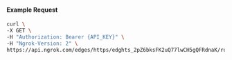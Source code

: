 <!-- Code generated for API Clients. DO NOT EDIT. -->

#### Example Request

```bash
curl \
-X GET \
-H "Authorization: Bearer {API_KEY}" \
-H "Ngrok-Version: 2" \
https://api.ngrok.com/edges/https/edghts_2pZ6bksFK2uQ77lwCH5gQFRdnaK/routes/edghtsrt_2pZ6bhAnMAU8ZVQPUyzuwoYfsxc/request_headers
```
